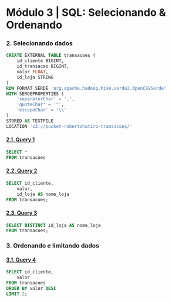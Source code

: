 # **Módulo 3** | SQL: Selecionando & Ordenando

### **2. Selecionando dados**

```sql
CREATE EXTERNAL TABLE transacoes (
	id_cliente BIGINT,
	id_transacao BIGINT,
	valor FLOAT,
	id_loja STRING
)
ROW FORMAT SERDE 'org.apache.hadoop.hive.serde2.OpenCSVSerde'
WITH SERDEPROPERTIES (
	'separatorChar' = ',',
	'quoteChar' = '"',
	'escapeChar' = '\\'
)
STORED AS TEXTFILE
LOCATION 's3://bucket-robertohatiro-transacoes/'
```

#### [**2.1. Query 1**](https://raw.githubusercontent.com/Thurz-L/OnlySQL/main/EBAC%20-%20SQL%20para%20Análise%20de%20Dados/Módulo%2003/query1.csv)
```sql
SELECT *
FROM transacoes
```

#### [**2.2. Query 2**](https://raw.githubusercontent.com/Thurz-L/OnlySQL/main/EBAC%20-%20SQL%20para%20Análise%20de%20Dados/Módulo%2003/query2.csv)
```sql
SELECT id_cliente,
	valor,
	id_loja AS nome_loja
FROM transacoes;
```

#### [**2.3. Query 3**](https://raw.githubusercontent.com/Thurz-L/OnlySQL/main/EBAC%20-%20SQL%20para%20Análise%20de%20Dados/Módulo%2003/query3.csv)
```sql
SELECT DISTINCT id_loja AS nome_loja
FROM transacoes;
```

### **3. Ordenando e limitando dados**

#### [**3.1. Query 4**](https://raw.githubusercontent.com/Thurz-L/OnlySQL/main/EBAC%20-%20SQL%20para%20Análise%20de%20Dados/Módulo%2003/query4.csv)
```sql
SELECT id_cliente,
	valor
FROM transacoes
ORDER BY valor DESC
LIMIT 2;
```
